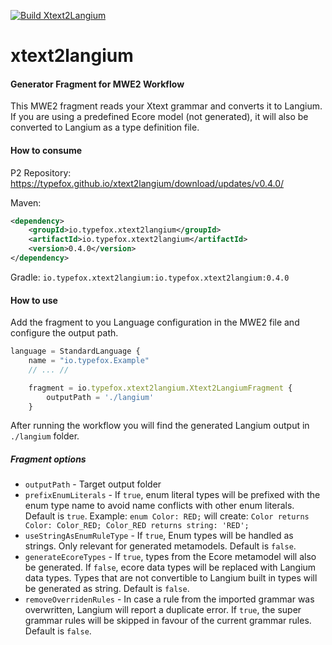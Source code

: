 [![Build Xtext2Langium](https://github.com/TypeFox/xtext2langium/actions/workflows/main.yml/badge.svg)](https://github.com/TypeFox/xtext2langium/actions/workflows/main.yml)

# xtext2langium

#### Generator Fragment for MWE2 Workflow

This MWE2 fragment reads your Xtext grammar and converts it to Langium.
If you are using a predefined Ecore model (not generated), it will also be converted to Langium as a type definition file. 


#### How to consume

P2 Repository:
https://typefox.github.io/xtext2langium/download/updates/v0.4.0/

Maven: 
```xml
<dependency>
    <groupId>io.typefox.xtext2langium</groupId>
    <artifactId>io.typefox.xtext2langium</artifactId>
    <version>0.4.0</version>
</dependency>
```

Gradle:
`io.typefox.xtext2langium:io.typefox.xtext2langium:0.4.0`


#### How to use

Add the fragment to you Language configuration in the MWE2 file and
configure the output path.

```js
language = StandardLanguage {
    name = "io.typefox.Example"
    // ... //

    fragment = io.typefox.xtext2langium.Xtext2LangiumFragment {
        outputPath = './langium'
    }
```

After running the workflow you will find the generated Langium output in `./langium` folder.

##### Fragment options


- `outputPath` - Target output folder
- `prefixEnumLiterals` - If `true`, enum literal types will be prefixed with the enum type name to avoid name conflicts with other enum literals. Default is `true`. Example: `enum Color: RED;` will create: `Color returns Color: Color_RED; Color_RED returns string: 'RED';`
- `useStringAsEnumRuleType` - If `true`, Enum types will be handled as strings. Only relevant for generated metamodels. Default is `false`.
- `generateEcoreTypes` - If `true`, types from the Ecore metamodel will also be generated. If `false`, ecore data types will be replaced with Langium data types. Types that are not convertible to Langium built in types will be generated as string. Default is `false`.
- `removeOverridenRules` - In case a rule from the imported grammar was overwritten, Langium will report a duplicate error. If `true`, the super grammar rules will be skipped in favour of the current grammar rules. Default is `false`.